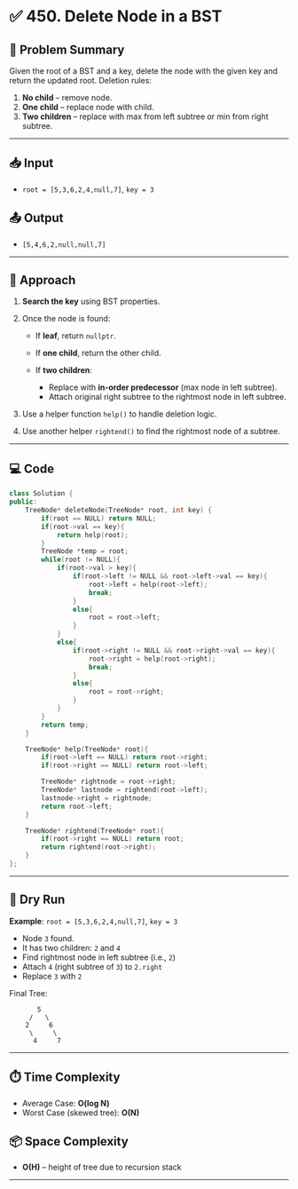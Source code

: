 
# ✅ 450. Delete Node in a BST

## 📘 Problem Summary

Given the root of a BST and a key, delete the node with the given key and return the updated root. Deletion rules:

1. **No child** – remove node.
2. **One child** – replace node with child.
3. **Two children** – replace with max from left subtree or min from right subtree.

---

## 📥 Input

* `root = [5,3,6,2,4,null,7]`, `key = 3`

## 📤 Output

* `[5,4,6,2,null,null,7]`

---

## 🧠 Approach

1. **Search the key** using BST properties.
2. Once the node is found:

   * If **leaf**, return `nullptr`.
   * If **one child**, return the other child.
   * If **two children**:

     * Replace with **in-order predecessor** (max node in left subtree).
     * Attach original right subtree to the rightmost node in left subtree.
3. Use a helper function `help()` to handle deletion logic.
4. Use another helper `rightend()` to find the rightmost node of a subtree.

---

## 💻 Code

```cpp
class Solution {
public:
    TreeNode* deleteNode(TreeNode* root, int key) {
        if(root == NULL) return NULL;
        if(root->val == key){
            return help(root);
        } 
        TreeNode *temp = root;
        while(root != NULL){
            if(root->val > key){
                if(root->left != NULL && root->left->val == key){
                    root->left = help(root->left);
                    break;
                }
                else{
                    root = root->left;
                }
            }
            else{
                if(root->right != NULL && root->right->val == key){
                    root->right = help(root->right);
                    break;
                }
                else{
                    root = root->right;
                }
            }
        }
        return temp;
    }

    TreeNode* help(TreeNode* root){
        if(root->left == NULL) return root->right;
        if(root->right == NULL) return root->left;

        TreeNode* rightnode = root->right;
        TreeNode* lastnode = rightend(root->left);
        lastnode->right = rightnode;
        return root->left;
    }

    TreeNode* rightend(TreeNode* root){
        if(root->right == NULL) return root;
        return rightend(root->right);
    }
};
```

---

## 🧪 Dry Run

**Example**: `root = [5,3,6,2,4,null,7]`, `key = 3`

* Node `3` found.
* It has two children: `2` and `4`
* Find rightmost node in left subtree (i.e., `2`)
* Attach `4` (right subtree of `3`) to `2.right`
* Replace `3` with `2`

Final Tree:

```
       5
     /   \
    2     6
     \     \
      4     7
```

---

## ⏱️ Time Complexity

* Average Case: **O(log N)**
* Worst Case (skewed tree): **O(N)**

## 📦 Space Complexity

* **O(H)** – height of tree due to recursion stack

---

